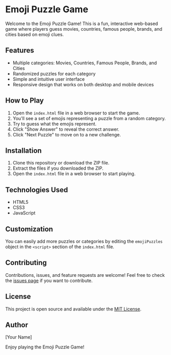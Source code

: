 # Emoji Puzzle Game

Welcome to the Emoji Puzzle Game! This is a fun, interactive web-based game where players guess movies, countries, famous people, brands, and cities based on emoji clues.

## Features

- Multiple categories: Movies, Countries, Famous People, Brands, and Cities
- Randomized puzzles for each category
- Simple and intuitive user interface
- Responsive design that works on both desktop and mobile devices

## How to Play

1. Open the `index.html` file in a web browser to start the game.
2. You'll see a set of emojis representing a puzzle from a random category.
3. Try to guess what the emojis represent.
4. Click "Show Answer" to reveal the correct answer.
5. Click "Next Puzzle" to move on to a new challenge.

## Installation

1. Clone this repository or download the ZIP file.
2. Extract the files if you downloaded the ZIP.
3. Open the `index.html` file in a web browser to start playing.

## Technologies Used

- HTML5
- CSS3
- JavaScript

## Customization

You can easily add more puzzles or categories by editing the `emojiPuzzles` object in the `<script>` section of the `index.html` file.

## Contributing

Contributions, issues, and feature requests are welcome! Feel free to check the [issues page](link-to-your-issues-page) if you want to contribute.

## License

This project is open source and available under the [MIT License](LICENSE).

## Author

[Your Name]

Enjoy playing the Emoji Puzzle Game!
